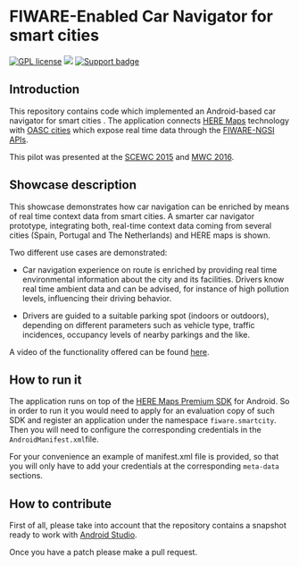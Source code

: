 # FIWARE-Enabled Car Navigator for smart cities

[![GPL license][license-image]][license-url] ![](https://nexus.lab.fiware.org/static/badges/statuses/deprecated.svg)
[![Support badge](https://img.shields.io/badge/tag-fiware-orange.svg?logo=stackoverflow)](https://stackoverflow.com/questions/tagged/fiware)

## Introduction

This repository contains code which implemented an Android-based car navigator for smart cities . 
The application connects [HERE Maps](https://maps.here.com/)
technology with [OASC cities](http://oascities.org/) which expose real time data through the
[FIWARE-NGSI APIs](http://fiware.github.io/context.Orion/api/v2/).

This pilot was presented at the
[SCEWC 2015](https://www.fiware.org/2015/11/20/porto-a-city-that-has-become-a-real-time-guide/) and
[MWC 2016](http://www.gsma.com/connectedliving/wp-content/uploads/2016/01/MWC16-Conn-Living-Guide-web.pdf).

## Showcase description

This showcase demonstrates how car navigation can be enriched by means of real time context data
from smart cities. A smarter car navigator prototype, integrating both, real-time context data coming from several cities
(Spain, Portugal and The Netherlands) and HERE maps is shown.

Two different use cases are demonstrated: 

* Car navigation experience on route is enriched by providing real time environmental
information about the city and its facilities. Drivers know real time ambient data and can be advised,
for instance of high pollution levels, influencing their driving behavior. 

* Drivers are guided to a suitable parking spot (indoors or outdoors),
depending on different parameters such as vehicle type, traffic incidences, occupancy levels of nearby parkings and the like.

A video of the functionality offered can be found [here](https://drive.google.com/file/d/0ByPJ3uXnTexAM2t5SGNpUEFtblk/view).

## How to run it

The application runs on top of the
[HERE Maps Premium SDK](https://developer.here.com/mobile-sdks/documentation/android-hybrid-plus/topics/overview.html) for Android.
So in order to run it you would need to apply for an evaluation copy of such SDK and register an application under the namespace
`fiware.smartcity`. Then you will need to configure the corresponding credentials in the `AndroidManifest.xml`file.

For your convenience an example of manifest.xml file is provided, so that you will only
have to add your credentials at the corresponding `meta-data` sections. 

## How to contribute

First of all, please take into account that the repository contains a snapshot ready to work with [Android Studio](http://developer.android.com/intl/es/tools/studio/index.html). 

Once you have a patch please make a pull request.

[license-image]: https://img.shields.io/badge/license-GPL-blue.svg
[license-url]: LICENSE

